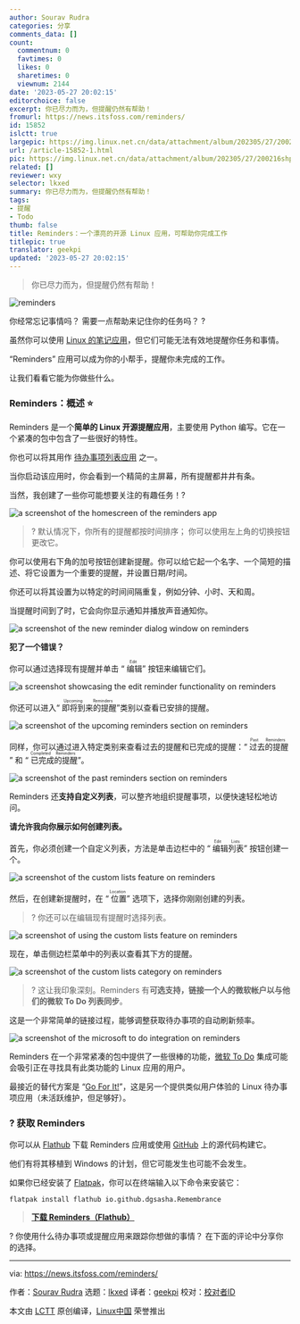 ```yaml
---
author: Sourav Rudra
categories: 分享
comments_data: []
count:
  commentnum: 0
  favtimes: 0
  likes: 0
  sharetimes: 0
  viewnum: 2144
date: '2023-05-27 20:02:15'
editorchoice: false
excerpt: 你已尽力而为，但提醒仍然有帮助！
fromurl: https://news.itsfoss.com/reminders/
id: 15852
islctt: true
largepic: https://img.linux.net.cn/data/attachment/album/202305/27/200216shpzhtjzeloo7n2p.png
url: /article-15852-1.html
pic: https://img.linux.net.cn/data/attachment/album/202305/27/200216shpzhtjzeloo7n2p.png.thumb.jpg
related: []
reviewer: wxy
selector: lkxed
summary: 你已尽力而为，但提醒仍然有帮助！
tags:
- 提醒
- Todo
thumb: false
title: Reminders：一个漂亮的开源 Linux 应用，可帮助你完成工作
titlepic: true
translator: geekpi
updated: '2023-05-27 20:02:15'
---
```



> 
> 你已尽力而为，但提醒仍然有帮助！
> 
> 
> 


![reminders](https://img.linux.net.cn/data/attachment/album/202305/27/200216shpzhtjzeloo7n2p.png)


你经常忘记事情吗？ 需要一点帮助来记住你的任务吗？ ?


虽然你可以使用 [Linux 的笔记应用](https://itsfoss.com/note-taking-apps-linux/)，但它们可能无法有效地提醒你任务和事情。


“Reminders” 应用可以成为你的小帮手，提醒你未完成的工作。


让我们看看它能为你做些什么。


### Reminders：概述 ⭐


Reminders 是一个**简单的 Linux 开源提醒应用**，主要使用 Python 编写。它在一个紧凑的包中包含了一些很好的特性。


你也可以将其用作 [待办事项列表应用](https://itsfoss.com/to-do-list-apps-linux/) 之一。


当你启动该应用时，你会看到一个精简的主屏幕，所有提醒都井井有条。


当然，我创建了一些你可能想要关注的有趣任务！?


![a screenshot of the homescreen of the reminders app](https://img.linux.net.cn/data/attachment/album/202305/27/200217qwfo5wotswoeyegg.jpg)



> 
> ? 默认情况下，你所有的提醒都按时间排序； 你可以使用左上角的切换按钮更改它。
> 
> 
> 


你可以使用右下角的加号按钮创建新提醒。你可以给它起一个名字、一个简短的描述、将它设置为一个重要的提醒，并设置日期/时间。


你还可以将其设置为以特定的时间间隔重复，例如分钟、小时、天和周。


当提醒时间到了时，它会向你显示通知并播放声音通知你。


![a screenshot of the new reminder dialog window on reminders](https://img.linux.net.cn/data/attachment/album/202305/27/200217bmaa3rxxuzxtdrpx.jpg)


**犯了一个错误？**


你可以通过选择现有提醒并单击 “<ruby> 编辑 <rt>  Edit </rt></ruby>” 按钮来编辑它们。


![a screenshot showcasing the edit reminder functionality on reminders](https://img.linux.net.cn/data/attachment/album/202305/27/200218vok0mmqejljlvhlk.jpg)


你还可以进入“<ruby> 即将到来的提醒 <rt>  Upcoming Reminders </rt></ruby>”类别以查看已安排的提醒。


![a screenshot of the upcoming reminders section on reminders](https://img.linux.net.cn/data/attachment/album/202305/27/200218kvql244nslnpdlkn.jpg)


同样，你可以通过进入特定类别来查看过去的提醒和已完成的提醒：“<ruby> 过去的提醒 <rt>  Past Reminders </rt></ruby>” 和 “<ruby> 已完成的提醒 <rt>  Completed Reminders </rt></ruby>”。


![a screenshot of the past reminders section on reminders](https://img.linux.net.cn/data/attachment/album/202305/27/200218jcfrcvvhf3r3qfhp.jpg)


Reminders 还**支持自定义列表**，可以整齐地组织提醒事项，以便快速轻松地访问。


**请允许我向你展示如何创建列表。**


首先，你必须创建一个自定义列表，方法是单击边栏中的 “<ruby> 编辑列表 <rt>  Edit Lists </rt></ruby>” 按钮创建一个。


![a screenshot of the custom lists feature on reminders](https://img.linux.net.cn/data/attachment/album/202305/27/200219tji3r3rq936lg39l.jpg)


然后，在创建新提醒时，在 “<ruby> 位置 <rt>  Location </rt></ruby>” 选项下，选择你刚刚创建的列表。



> 
> ? 你还可以在编辑现有提醒时选择列表。
> 
> 
> 


![a screenshot of using the custom lists feature on reminders](https://img.linux.net.cn/data/attachment/album/202305/27/200220kujbu8ch55j553bh.jpg)


现在，单击侧边栏菜单中的列表以查看其下方的提醒。


![a screenshot of the custom lists category on reminders](https://img.linux.net.cn/data/attachment/album/202305/27/200220cvnf94nsezv76sal.jpg)



> 
> ? 这让我印象深刻。Reminders 有**可选支持，链接一个人的微软帐户以与他们的微软 To Do 列表同步**。
> 
> 
> 


这是一个非常简单的链接过程，能够调整获取待办事项的自动刷新频率。


![a screenshot of the microsoft to do integration on reminders](https://img.linux.net.cn/data/attachment/album/202305/27/200221wfd8d95m8hdzdno9.jpg)


Reminders 在一个非常紧凑的包中提供了一些很棒的功能，[微软 To Do](https://todo.microsoft.com/) 集成可能会吸引正在寻找具有此类功能的 Linux 应用的用户。


最接近的替代方案是 “[Go For It!](https://itsfoss.com/go-for-it-to-do-app-in-linux/)”，这是另一个提供类似用户体验的 Linux 待办事项应用（未活跃维护，但足够好）。


### ? 获取 Reminders


你可以从 [Flathub](https://flathub.org/apps/io.github.dgsasha.Remembrance) 下载 Reminders 应用或使用 [GitHub](https://github.com/dgsasha/remembrance) 上的源代码构建它。


他们有将其移植到 Windows 的计划，但它可能发生也可能不会发生。


如果你已经安装了 [Flatpak](https://itsfoss.com/flatpak-guide/)，你可以在终端输入以下命令来安装它：



```
flatpak install flathub io.github.dgsasha.Remembrance

```


> 
> **[下载 Reminders（Flathub）](https://flathub.org/apps/io.github.dgsasha.Remembrance)**
> 
> 
> 


? 你使用什么待办事项或提醒应用来跟踪你想做的事情？ 在下面的评论中分享你的选择。




---


via: <https://news.itsfoss.com/reminders/>


作者：[Sourav Rudra](https://news.itsfoss.com/author/sourav/) 选题：[lkxed](https://github.com/lkxed/) 译者：[geekpi](https://github.com/geekpi) 校对：[校对者ID](https://github.com/%E6%A0%A1%E5%AF%B9%E8%80%85ID)


本文由 [LCTT](https://github.com/LCTT/TranslateProject) 原创编译，[Linux中国](https://linux.cn/) 荣誉推出